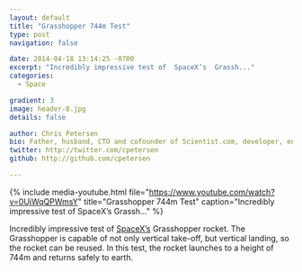 ```yaml
---
layout: default
title: "Grasshopper 744m Test"
type: post
navigation: false

date: 2014-04-18 13:14:25 -0700
excerpt: "Incredibly impressive test of  SpaceX’s  Grassh..."
categories:
  - Space

gradient: 3
image: header-8.jpg
details: false

author: Chris Petersen
bio: Father, husband, CTO and cofounder of Scientist.com, developer, entrepreneur and technologist.
twitter: http://twitter.com/cpetersen
github: http://github.com/cpetersen

---
```


{% include media-youtube.html file="https://www.youtube.com/watch?v=0UjWqQPWmsY" title="Grasshopper 744m Test" caption="Incredibly impressive test of  SpaceX’s  Grassh..." %}

Incredibly impressive test of  [SpaceX’s](http://www.spacex.com)  Grasshopper rocket. The Grasshopper is capable of not only vertical take-off, but vertical landing, so the rocket can be reused. In this test, the rocket launches to a height of 744m and returns safely to earth.
